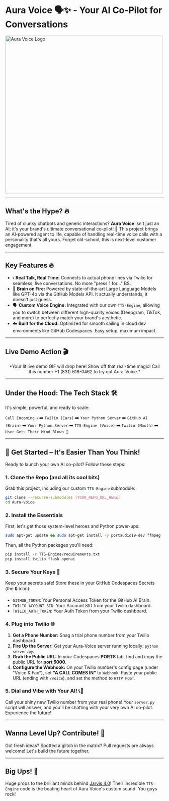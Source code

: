 <p align="center">
  <h1>Aura Voice 🗣️✨ - Your AI Co-Pilot for Conversations</h1>
  <a href="https://freeimage.host/i/K2auZAu">
    <img src="https://iili.io/K2auZAu.png" alt="Aura Voice Logo" width="500">
  </a>
</p>

---
## What's the Hype? 🔥

Tired of clunky chatbots and generic interactions? **Aura Voice** isn't just an AI; it's your brand's ultimate conversational co-pilot! 🚀 This project brings an AI-powered agent to life, capable of handling real-time voice calls with a personality that's all yours. Forget old-school, this is next-level customer engagement.

---
## Key Features 🔥

* 📞 **Real Talk, Real Time:** Connects to actual phone lines via Twilio for seamless, live conversations. No more "press 1 for..." BS.
* 🧠 **Brain on Fire:** Powered by state-of-the-art Large Language Models like GPT-4o via the GitHub Models API. It actually understands, it doesn't just guess.
* 🗣️ **Custom Voice Engine:** Integrated with our own `TTS-Engine`, allowing you to switch between different high-quality voices (Deepgram, TikTok, and more) to perfectly match your brand's aesthetic.
* ☁️ **Built for the Cloud:** Optimized for smooth sailing in cloud dev environments like GitHub Codespaces. Easy setup, maximum impact.

---
## Live Demo Action 🎬

<p align="center">
  *Your lit live demo GIF will drop here! Show off that real-time magic! Call this number +1 (831) 618-0462 to try out Aura-Voice.*
</p>

---
## Under the Hood: The Tech Stack 🛠️

It's simple, powerful, and ready to scale:

`Call Incoming 📞` ➡️ `Twilio (Ears)` ➡️ `Your Python Server` ➡️ `GitHub AI (Brain)` ➡️ `Your Python Server` ➡️ `TTS-Engine (Voice)` ➡️ `Twilio (Mouth)` ➡️ `User Gets Their Mind Blown 🤯`

---
## 🚀 Get Started – It's Easier Than You Think!

Ready to launch your own AI co-pilot? Follow these steps:

### 1. Clone the Repo (and all its cool bits)
Grab this project, including our custom `TTS-Engine` submodule:
```sh
git clone --recurse-submodules [YOUR_REPO_URL_HERE]
cd Aura-Voice
````

### 2\. Install the Essentials

First, let's get those system-level heroes and Python power-ups:

```sh
sudo apt-get update && sudo apt-get install -y portaudio19-dev ffmpeg
```

Then, all the Python packages you'll need:

```sh
pip install -r TTS-Engine/requirements.txt
pip install twilio flask openai
```

### 3\. Secure Your Keys 🔑

Keep your secrets safe\! Store these in your GitHub Codespaces Secrets (the 🔒 icon):

  * `GITHUB_TOKEN`: Your Personal Access Token for the GitHub AI Brain.
  * `TWILIO_ACCOUNT_SID`: Your Account SID from your Twilio dashboard.
  * `TWILIO_AUTH_TOKEN`: Your Auth Token from your Twilio dashboard.

### 4\. Plug into Twilio 🌐

1.  **Get a Phone Number:** Snag a trial phone number from your Twilio dashboard.
2.  **Fire Up the Server:** Get your Aura-Voice server running locally: `python server.py`.
3.  **Grab the Public URL:** In your Codespaces **PORTS** tab, find and copy the public URL for **port 5000**.
4.  **Configure the Webhook:** On your Twilio number's config page (under "Voice & Fax"), set **"A CALL COMES IN"** to `Webhook`. Paste your public URL (ending with `/voice`), and set the method to `HTTP POST`.

### 5\. Dial and Vibe with Your AI\! 📞👾

Call your shiny new Twilio number from your real phone\! Your `server.py` script will answer, and you'll be chatting with your very own AI co-pilot. Experience the future\!

-----

## Wanna Level Up? Contribute\! 🚀

Got fresh ideas? Spotted a glitch in the matrix? Pull requests are always welcome\! Let's build the future together.

-----

## Big Ups\! 🙏

Huge props to the brilliant minds behind [Jarvis 4.0](https://github.com/SreejanPersonal/Jarvis-4.0)\! Their incredible `TTS-Engine` code is the beating heart of Aura Voice's custom sound. You guys rock\!

```
```

